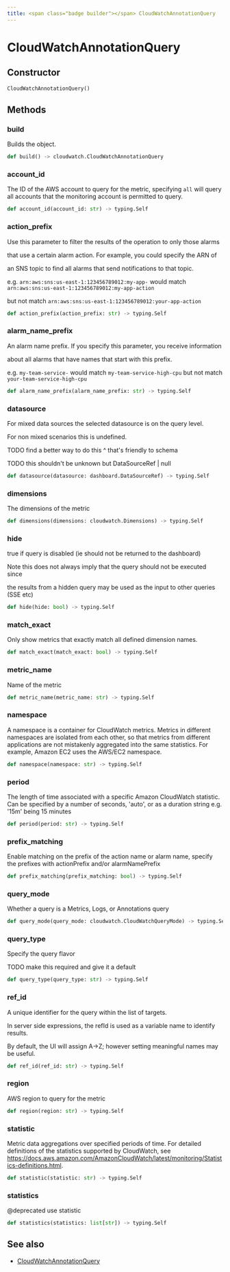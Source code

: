 ```yaml
---
title: <span class="badge builder"></span> CloudWatchAnnotationQuery
---
```

# <span class="badge builder"></span> CloudWatchAnnotationQuery

## Constructor

```python
CloudWatchAnnotationQuery()
```
## Methods

### <span class="badge object-method"></span> build

Builds the object.

```python
def build() -> cloudwatch.CloudWatchAnnotationQuery
```

### <span class="badge object-method"></span> account_id

The ID of the AWS account to query for the metric, specifying `all` will query all accounts that the monitoring account is permitted to query.

```python
def account_id(account_id: str) -> typing.Self
```

### <span class="badge object-method"></span> action_prefix

Use this parameter to filter the results of the operation to only those alarms

that use a certain alarm action. For example, you could specify the ARN of

an SNS topic to find all alarms that send notifications to that topic.

e.g. `arn:aws:sns:us-east-1:123456789012:my-app-` would match `arn:aws:sns:us-east-1:123456789012:my-app-action`

but not match `arn:aws:sns:us-east-1:123456789012:your-app-action`

```python
def action_prefix(action_prefix: str) -> typing.Self
```

### <span class="badge object-method"></span> alarm_name_prefix

An alarm name prefix. If you specify this parameter, you receive information

about all alarms that have names that start with this prefix.

e.g. `my-team-service-` would match `my-team-service-high-cpu` but not match `your-team-service-high-cpu`

```python
def alarm_name_prefix(alarm_name_prefix: str) -> typing.Self
```

### <span class="badge object-method"></span> datasource

For mixed data sources the selected datasource is on the query level.

For non mixed scenarios this is undefined.

TODO find a better way to do this ^ that's friendly to schema

TODO this shouldn't be unknown but DataSourceRef | null

```python
def datasource(datasource: dashboard.DataSourceRef) -> typing.Self
```

### <span class="badge object-method"></span> dimensions

The dimensions of the metric

```python
def dimensions(dimensions: cloudwatch.Dimensions) -> typing.Self
```

### <span class="badge object-method"></span> hide

true if query is disabled (ie should not be returned to the dashboard)

Note this does not always imply that the query should not be executed since

the results from a hidden query may be used as the input to other queries (SSE etc)

```python
def hide(hide: bool) -> typing.Self
```

### <span class="badge object-method"></span> match_exact

Only show metrics that exactly match all defined dimension names.

```python
def match_exact(match_exact: bool) -> typing.Self
```

### <span class="badge object-method"></span> metric_name

Name of the metric

```python
def metric_name(metric_name: str) -> typing.Self
```

### <span class="badge object-method"></span> namespace

A namespace is a container for CloudWatch metrics. Metrics in different namespaces are isolated from each other, so that metrics from different applications are not mistakenly aggregated into the same statistics. For example, Amazon EC2 uses the AWS/EC2 namespace.

```python
def namespace(namespace: str) -> typing.Self
```

### <span class="badge object-method"></span> period

The length of time associated with a specific Amazon CloudWatch statistic. Can be specified by a number of seconds, 'auto', or as a duration string e.g. '15m' being 15 minutes

```python
def period(period: str) -> typing.Self
```

### <span class="badge object-method"></span> prefix_matching

Enable matching on the prefix of the action name or alarm name, specify the prefixes with actionPrefix and/or alarmNamePrefix

```python
def prefix_matching(prefix_matching: bool) -> typing.Self
```

### <span class="badge object-method"></span> query_mode

Whether a query is a Metrics, Logs, or Annotations query

```python
def query_mode(query_mode: cloudwatch.CloudWatchQueryMode) -> typing.Self
```

### <span class="badge object-method"></span> query_type

Specify the query flavor

TODO make this required and give it a default

```python
def query_type(query_type: str) -> typing.Self
```

### <span class="badge object-method"></span> ref_id

A unique identifier for the query within the list of targets.

In server side expressions, the refId is used as a variable name to identify results.

By default, the UI will assign A->Z; however setting meaningful names may be useful.

```python
def ref_id(ref_id: str) -> typing.Self
```

### <span class="badge object-method"></span> region

AWS region to query for the metric

```python
def region(region: str) -> typing.Self
```

### <span class="badge object-method"></span> statistic

Metric data aggregations over specified periods of time. For detailed definitions of the statistics supported by CloudWatch, see https://docs.aws.amazon.com/AmazonCloudWatch/latest/monitoring/Statistics-definitions.html.

```python
def statistic(statistic: str) -> typing.Self
```

### <span class="badge object-method"></span> statistics

@deprecated use statistic

```python
def statistics(statistics: list[str]) -> typing.Self
```

## See also

 * <span class="badge object-type-class"></span> [CloudWatchAnnotationQuery](./object-CloudWatchAnnotationQuery.md)
